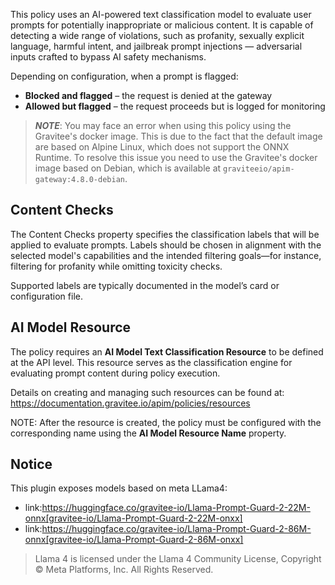 This policy uses an AI-powered text classification model to evaluate user prompts for potentially inappropriate or malicious content. It is capable of detecting a wide range of violations, such as profanity, sexually explicit language, harmful intent, and jailbreak prompt injections — adversarial inputs crafted to bypass AI safety mechanisms.

Depending on configuration, when a prompt is flagged:

* **Blocked and flagged** – the request is denied at the gateway
* **Allowed but flagged** – the request proceeds but is logged for monitoring

>**_NOTE_**: You may face an error when using this policy using the Gravitee's docker image. This is due to the fact that the default image are based on Alpine Linux, which does not support the ONNX Runtime. To resolve this issue you need to use the Gravitee's docker image based on Debian, which is available at `graviteeio/apim-gateway:4.8.0-debian`.

## Content Checks

The Content Checks property specifies the classification labels that will be applied to evaluate prompts. Labels should be chosen in alignment with the selected model's capabilities and the intended filtering goals—for instance, filtering for profanity while omitting toxicity checks.

Supported labels are typically documented in the model’s card or configuration file.


## AI Model Resource

The policy requires an **AI Model Text Classification Resource** to be defined at the API level. This resource serves as the classification engine for evaluating prompt content during policy execution.

Details on creating and managing such resources can be found at: https://documentation.gravitee.io/apim/policies/resources

NOTE: After the resource is created, the policy must be configured with the corresponding name using the **AI Model Resource Name** property.


## Notice

This plugin exposes models based on meta LLama4:

* link:https://huggingface.co/gravitee-io/Llama-Prompt-Guard-2-22M-onnx[gravitee-io/Llama-Prompt-Guard-2-22M-onxx]
* link:https://huggingface.co/gravitee-io/Llama-Prompt-Guard-2-86M-onnx[gravitee-io/Llama-Prompt-Guard-2-86M-onxx]

> Llama 4 is licensed under the Llama 4 Community License, Copyright © Meta Platforms, Inc. All Rights Reserved.
